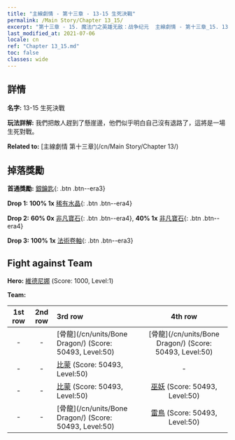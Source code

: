 ```yaml
---
title: "主線劇情 - 第十三章 - 13-15 生死決戰"
permalink: /Main Story/Chapter 13_15/
excerpt: "第十三章 - 15. 魔法门之英雄无敌：战争纪元  主線劇情 - 第十三章_15. 13-15 生死決戰"
last_modified_at: 2021-07-06
locale: cn
ref: "Chapter 13_15.md"
toc: false
classes: wide
---
```


## 詳情

 **名字:** 13-15 生死決戰

 **玩法詳解:** 我們把敵人趕到了懸崖邊，他們似乎明白自己沒有退路了，這將是一場生死對戰。

 **Related to:** [主線劇情 第十三章](/cn/Main Story/Chapter 13/)

## 掉落獎勵

 **首通獎勵:** [銀鑰匙](/cn/Items/con_693/){: .btn .btn--era3}

 **Drop 1:** **100% 1x** [稀有水晶](/cn/Items/mat_45/){: .btn .btn--era4}

 **Drop 2:** **60% 0x** [非凡寶石](/cn/Items/mat_37/){: .btn .btn--era4}, **40% 1x** [非凡寶石](/cn/Items/mat_37/){: .btn .btn--era4}

 **Drop 3:** **100% 1x** [法術卷軸](/cn/Items/con_694/){: .btn .btn--era3}


## Fight against Team
 **Hero:** [維德尼娜](/cn/heroes/Vidomina/) (Score: 1000, Level:1)

 **Team:**


  | 1st row | 2nd row | 3rd row | 4th row |
  |:----:|:----:|:----|:----:|
  | - | - | [骨龍](/cn/units/Bone Dragon/) (Score: 50493, Level:50)  | [骨龍](/cn/units/Bone Dragon/) (Score: 50493, Level:50)  |
  | - | - | [比蒙](/cn/units/Behemoth/) (Score: 50493, Level:50)  | - |
  | - | - | [比蒙](/cn/units/Behemoth/) (Score: 50493, Level:50)  | [巫妖](/cn/units/Lich/) (Score: 50493, Level:50)  |
  | - | - | [骨龍](/cn/units/Bone Dragon/) (Score: 50493, Level:50)  | [雷鳥](/cn/units/Roc/) (Score: 50493, Level:50)  |



